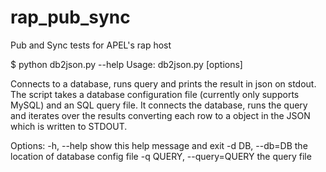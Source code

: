 # rap_pub_sync
Pub and Sync tests for APEL's rap host

$ python db2json.py --help
Usage: db2json.py [options]

Connects to a database, runs query and prints the result in json on stdout.
The script takes a database configuration file (currently only supports MySQL)
and an SQL query file. It connects the database, runs the query and iterates
over the results converting each row to a object in the JSON which is written
to STDOUT.

Options:
  -h, --help            show this help message and exit
  -d DB, --db=DB        the location of database config file
  -q QUERY, --query=QUERY
                        the query file
